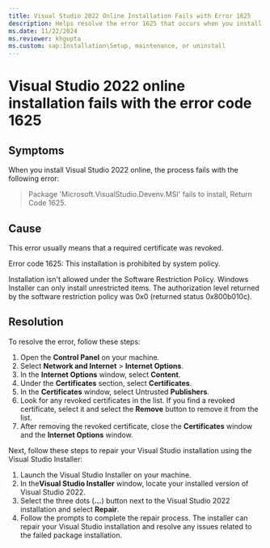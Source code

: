```yaml
---
title: Visual Studio 2022 Online Installation Fails with Error 1625
description: Helps resolve the error 1625 that occurs when you install Visual Studio 2022 using the online installer.
ms.date: 11/22/2024
ms.reviewer: khgupta
ms.custom: sap:Installation\Setup, maintenance, or uninstall
---
```


# Visual Studio 2022 online installation fails with the error code 1625

## Symptoms

When you install Visual Studio 2022 online, the process fails with the following error:

> Package 'Microsoft.VisualStudio.Devenv.MSI' fails to install, Return Code 1625.

## Cause

This error usually means that a required certificate was revoked.

Error code 1625: This installation is prohibited by system policy.

Installation isn't allowed under the Software Restriction Policy. Windows Installer can only install unrestricted items. The authorization level returned by the software restriction policy was 0x0 (returned status 0x800b010c).

## Resolution

To resolve the error, follow these steps:

1. Open the **Control Panel** on your machine.
1. Select **Network and Internet** > **Internet Options**.
1. In the **Internet Options** window, select **Content**.
1. Under the **Certificates** section, select **Certificates**.
1. In the **Certificates** window, select Untrusted **Publishers**.
1. Look for any revoked certificates in the list. If you find a revoked certificate, select it and select the **Remove** button to remove it from the list.
1. After removing the revoked certificate, close the **Certificates** window and the **Internet Options** window.

Next, follow these steps to repair your Visual Studio installation using the Visual Studio Installer:

1. Launch the Visual Studio Installer on your machine.
1. In the**Visual Studio Installer** window, locate your installed version of Visual Studio 2022.
1. Select the three dots (**...**) button next to the Visual Studio 2022 installation and select **Repair**.
1. Follow the prompts to complete the repair process. The installer can repair your Visual Studio installation and resolve any issues related to the failed package installation.

